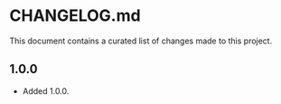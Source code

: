 # CHANGELOG.md

This document contains a curated list of changes made to this project.

## 1.0.0
 - Added 1.0.0.
